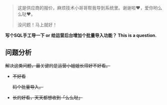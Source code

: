 > 这是供应商的报价，麻烦技术小哥哥帮我导到系统里。谢谢啦❤️，爱你哟么么哒❤️。
> 
> 没问题！马上就好！

**写个SQL手工导一下 or 给运营后台增加个批量导入功能？ This is a question.**

## 问题分析

~~解决这类问题，最关键的是运营小姐姐长得好不好看。~~

- ~~不好看~~
  
  ~~码个批量导入。~~

- ~~长的好看，天天都想收到「么么哒」~~
  
